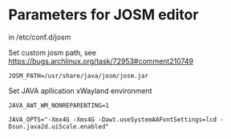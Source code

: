 # Parameters for JOSM editor

in /etc/conf.d/josm

Set custom josm path, see
https://bugs.archlinux.org/task/72953#comment210749

```
JOSM_PATH=/usr/share/java/josm/josm.jar
```

Set JAVA apllication xWayland environment
```
JAVA_AWT_WM_NONREPARENTING=1

JAVA_OPTS="-Xmx4G -Xms4G -Dawt.useSystemAAFontSettings=lcd -Dsun.java2d.uiScale.enabled"
```